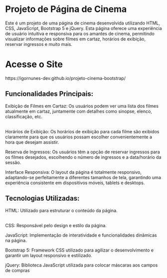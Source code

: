 <h1>Projeto de Página de Cinema</h1>

Este é um projeto de uma página de cinema desenvolvida utilizando HTML, CSS, JavaScript, Bootstrap 5 e jQuery. Esta página oferece uma experiência de usuário intuitiva e responsiva para os amantes de cinema, permitindo visualizar informações sobre filmes em cartaz, horários de exibição, reservar ingressos e muito mais.

<h1>Acesse o Site</h1>
https://igornunes-dev.github.io/projeto-cinema-bootstrap/

<h2>Funcionalidades Principais:</h2>
Exibição de Filmes em Cartaz: Os usuários podem ver uma lista dos filmes atualmente em cartaz, juntamente com detalhes como sinopse, elenco, classificação, etc.<br></br>

Horários de Exibição: Os horários de exibição para cada filme são exibidos claramente para que os usuários possam escolher convenientemente a hora que desejam assistir.

Reserva de Ingressos: Os usuários têm a opção de reservar ingressos para os filmes desejados, escolhendo o número de ingressos e a data/horário da sessão.

Interface Responsiva: O layout da página é totalmente responsivo, adaptando-se perfeitamente a diferentes tamanhos de tela, garantindo uma experiência consistente em dispositivos móveis, tablets e desktops.

<h2>Tecnologias Utilizadas:</h2>
HTML: Utilizado para estruturar o conteúdo da página.<br></br>

CSS: Responsável pelo design e estilo da página.

JavaScript: Implementação de interatividade e funcionalidades dinâmicas na página.

Bootstrap 5: Framework CSS utilizado para agilizar o desenvolvimento e garantir um layout responsivo e estilizado.

jQuery: Biblioteca JavaScript utilizada para colocar máscaras aos campos de compras
